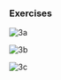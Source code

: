 ### Exercises

![3a](https://github.com/JeffKirui/alx-low_level_programming/assets/64260549/7c5d31d8-31d1-4fc0-bdc7-d84b3cc475f3)

![3b](https://github.com/JeffKirui/alx-low_level_programming/assets/64260549/038669fa-1136-42ea-b83f-710d45a55b68)

![3c](https://github.com/JeffKirui/alx-low_level_programming/assets/64260549/9c64194c-5dbd-4989-8268-9f66a8291929)
